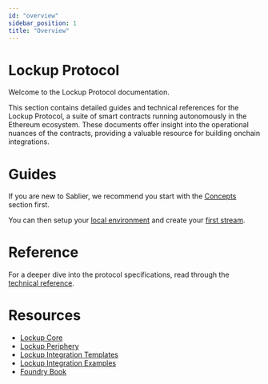```yaml
---
id: "overview"
sidebar_position: 1
title: "Overview"
---
```


# Lockup Protocol

Welcome to the Lockup Protocol documentation.

This section contains detailed guides and technical references for the Lockup Protocol, a suite of smart contracts
running autonomously in the Ethereum ecosystem. These documents offer insight into the operational nuances of the
contracts, providing a valuable resource for building onchain integrations.

# Guides

If you are new to Sablier, we recommend you start with the [Concepts](/concepts/what-is-sablier) section first.

You can then setup your [local environment](/guides/lockup/examples/local-environment) and create your
[first stream](/guides/lockup/examples/create-stream/lockup-linear).

# Reference

For a deeper dive into the protocol specifications, read through the [technical reference](/reference/lockup/diagrams).

# Resources

- [Lockup Core](https://github.com/sablier-labs/v2-core/tree/release)
- [Lockup Periphery](https://github.com/sablier-labs/v2-periphery/tree/release)
- [Lockup Integration Templates](https://github.com/sablier-labs/sablier-v2-integration-template)
- [Lockup Integration Examples](https://github.com/sablier-labs/examples)
- [Foundry Book](https://book.getfoundry.sh/)
